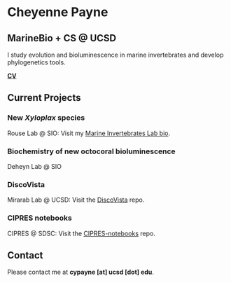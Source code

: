 # Cheyenne Payne
## MarineBio + CS @ UCSD

I study evolution and bioluminescence in marine invertebrates and develop phylogenetics tools.

**[CV](file:///Users/cheyennepayne/Downloads/cheyenne-payne-cv%20(6).pdf)**


## Current Projects

### New *Xyloplax* species
Rouse Lab @ SIO: 
Visit my [Marine Invertebrates Lab bio](http://www.spineless.info/cheyenne-payne.html).

### Biochemistry of new octocoral bioluminescence
Deheyn Lab @ SIO

### DiscoVista
Mirarab Lab @ UCSD: 
Visit the [DiscoVista](https://github.com/esayyari/DiscoVista) repo.

### CIPRES notebooks
CIPRES @ SDSC: 
Visit the [CIPRES-notebooks](https://github.com/cypayne/CIPRES-notebooks) repo.


## Contact
Please contact me at **cypayne [at] ucsd [dot] edu**.
